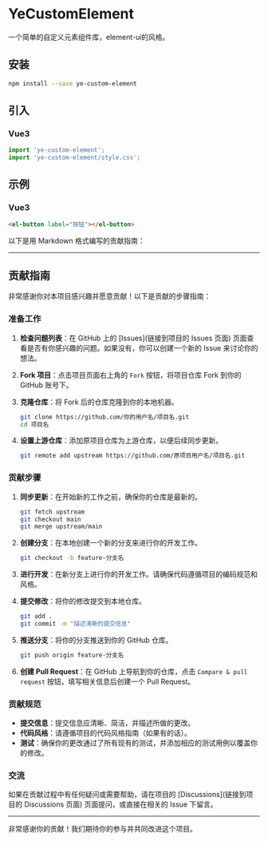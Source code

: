 # YeCustomElement
一个简单的自定义元素组件库，element-ui的风格。

## 安装
```bash
npm install --save ye-custom-element
```

## 引入

### Vue3
```js
import 'ye-custom-element';
import 'ye-custom-element/style.css';
```

## 示例

### Vue3
```html
<el-button label="按钮"></el-button>
```

以下是用 Markdown 格式编写的贡献指南：

---

## 贡献指南

非常感谢你对本项目感兴趣并愿意贡献！以下是贡献的步骤指南：

### 准备工作

1. **检查问题列表**：在 GitHub 上的 [Issues](链接到项目的 Issues 页面) 页面查看是否有你感兴趣的问题。如果没有，你可以创建一个新的 Issue 来讨论你的想法。
2. **Fork 项目**：点击项目页面右上角的 `Fork` 按钮，将项目仓库 Fork 到你的 GitHub 账号下。
3. **克隆仓库**：将 Fork 后的仓库克隆到你的本地机器。
    
    ```bash
    git clone https://github.com/你的用户名/项目名.git
    cd 项目名
    ```
4. **设置上游仓库**：添加原项目仓库为上游仓库，以便后续同步更新。
    
    ```bash
    git remote add upstream https://github.com/原项目用户名/项目名.git
    ```

### 贡献步骤

1. **同步更新**：在开始新的工作之前，确保你的仓库是最新的。
    
    ```bash
    git fetch upstream
    git checkout main
    git merge upstream/main
    ```
2. **创建分支**：在本地创建一个新的分支来进行你的开发工作。
    ```bash
    git checkout -b feature-分支名
    ```
3. **进行开发**：在新分支上进行你的开发工作。请确保代码遵循项目的编码规范和风格。
4. **提交修改**：将你的修改提交到本地仓库。
    ```bash
    git add .
    git commit -m "描述清晰的提交信息"
    ```
5. **推送分支**：将你的分支推送到你的 GitHub 仓库。
    ```bash
    git push origin feature-分支名
    ```
6. **创建 Pull Request**：在 GitHub 上导航到你的仓库，点击 `Compare & pull request` 按钮，填写相关信息后创建一个 Pull Request。

### 贡献规范

- **提交信息**：提交信息应清晰、简洁，并描述所做的更改。
- **代码风格**：请遵循项目的代码风格指南（如果有的话）。
- **测试**：确保你的更改通过了所有现有的测试，并添加相应的测试用例以覆盖你的修改。

### 交流

如果在贡献过程中有任何疑问或需要帮助，请在项目的 [Discussions](链接到项目的 Discussions 页面) 页面提问，或直接在相关的 Issue 下留言。

---

非常感谢你的贡献！我们期待你的参与并共同改进这个项目。
